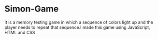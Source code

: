 # Simon-Game
It is a memory testing game in which a sequence of colors light up and the player needs to repeat that sequence.I made this game using JavaScript, HTML and CSS
